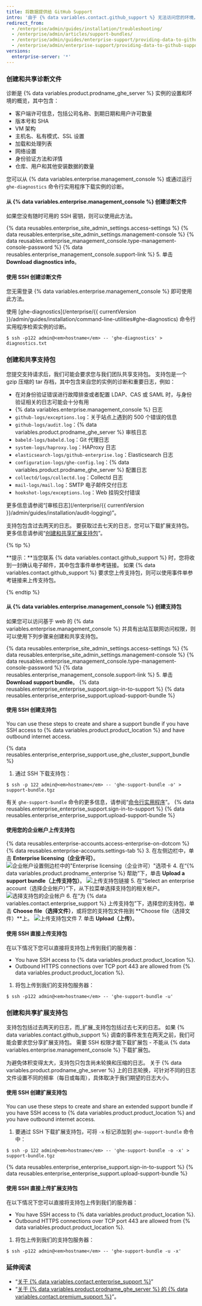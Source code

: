 ```yaml
---
title: 将数据提供给 GitHub Support
intro: '由于 {% data variables.contact.github_support %} 无法访问您的环境，因此我们需要您提供一些附加信息。'
redirect_from:
  - /enterprise/admin/guides/installation/troubleshooting/
  - /enterprise/admin/articles/support-bundles/
  - /enterprise/admin/guides/enterprise-support/providing-data-to-github-enterprise-support/
  - /enterprise/admin/enterprise-support/providing-data-to-github-support
versions:
  enterprise-server: '*'
---
```


### 创建和共享诊断文件

诊断是 {% data variables.product.prodname_ghe_server %} 实例的设置和环境的概览，其中包含：

- 客户端许可信息，包括公司名称、到期日期和用户许可数量
- 版本号和 SHA
- VM 架构
- 主机名、私有模式、SSL 设置
- 加载和处理列表
- 网络设置
- 身份验证方法和详情
- 仓库、用户和其他安装数据的数量

您可以从 {% data variables.enterprise.management_console %} 或通过运行 `ghe-diagnostics` 命令行实用程序下载实例的诊断。

#### 从 {% data variables.enterprise.management_console %} 创建诊断文件

如果您没有随时可用的 SSH 密钥，则可以使用此方法。

{% data reusables.enterprise_site_admin_settings.access-settings %}
{% data reusables.enterprise_site_admin_settings.management-console %}
{% data reusables.enterprise_management_console.type-management-console-password %}
{% data reusables.enterprise_management_console.support-link %}
5. 单击 **Download diagnostics info**。

#### 使用 SSH 创建诊断文件

您无需登录 {% data variables.enterprise.management_console %} 即可使用此方法。

使用 [ghe-diagnostics](/enterprise/{{ currentVersion }}/admin/guides/installation/command-line-utilities#ghe-diagnostics) 命令行实用程序检索实例的诊断。

```shell
$ ssh -p122 admin@<em>hostname</em> -- 'ghe-diagnostics' > diagnostics.txt
```

### 创建和共享支持包

您提交支持请求后，我们可能会要求您与我们团队共享支持包。 支持包是一个 gzip 压缩的 tar 存档，其中包含来自您的实例的诊断和重要日志，例如：

- 在对身份验证错误进行故障排查或者配置 LDAP、CAS 或 SAML 时，与身份验证相关的日志可能会十分有用
- {% data variables.enterprise.management_console %} 日志
- `github-logs/exceptions.log`：关于站点上遇到的 500 个错误的信息
- `github-logs/audit.log`：{% data variables.product.prodname_ghe_server %} 审核日志
- `babeld-logs/babeld.log`：Git 代理日志
- `system-logs/haproxy.log`：HAProxy 日志
- `elasticsearch-logs/github-enterprise.log`：Elasticsearch 日志
- `configuration-logs/ghe-config.log`：{% data variables.product.prodname_ghe_server %} 配置日志
- `collectd/logs/collectd.log`：Collectd 日志
- `mail-logs/mail.log`：SMTP 电子邮件交付日志
- `hookshot-logs/exceptions.log`：Web 挂钩交付错误

更多信息请参阅“[审核日志](/enterprise/{{ currentVersion }}/admin/guides/installation/audit-logging)”。

支持包包含过去两天的日志。 要获取过去七天的日志，您可以下载扩展支持包。 更多信息请参阅“[创建和共享扩展支持包](#creating-and-sharing-extended-support-bundles)”。

{% tip %}

**提示：**当您联系 {% data variables.contact.github_support %} 时，您将收到一封确认电子邮件，其中包含事件单参考链接。 如果 {% data variables.contact.github_support %} 要求您上传支持包，则可以使用事件单参考链接来上传支持包。

{% endtip %}

#### 从 {% data variables.enterprise.management_console %} 创建支持包

如果您可以访问基于 web 的 {% data variables.enterprise.management_console %} 并具有出站互联网访问权限，则可以使用下列步骤来创建和共享支持包。

{% data reusables.enterprise_site_admin_settings.access-settings %}
{% data reusables.enterprise_site_admin_settings.management-console %}
{% data reusables.enterprise_management_console.type-management-console-password %}
{% data reusables.enterprise_management_console.support-link %}
5. 单击 **Download support bundle**。
{% data reusables.enterprise_enterprise_support.sign-in-to-support %}
{% data reusables.enterprise_enterprise_support.upload-support-bundle %}

#### 使用 SSH 创建支持包

You can use these steps to create and share a support bundle if you have SSH access to {% data variables.product.product_location %} and have outbound internet access.

{% data reusables.enterprise_enterprise_support.use_ghe_cluster_support_bundle %}

1. 通过 SSH 下载支持包：
  ```shell
  $ ssh -p 122 admin@<em>hostname</em> -- 'ghe-support-bundle -o' > support-bundle.tgz
  ```
  有关 `ghe-support-bundle` 命令的更多信息，请参阅“[命令行实用程序](/enterprise/admin/guides/installation/command-line-utilities#ghe-support-bundle)”。
{% data reusables.enterprise_enterprise_support.sign-in-to-support %}
{% data reusables.enterprise_enterprise_support.upload-support-bundle %}

#### 使用您的企业帐户上传支持包

{% data reusables.enterprise-accounts.access-enterprise-on-dotcom %}
{% data reusables.enterprise-accounts.settings-tab %}
3. 在左侧边栏中，单击 **Enterprise licensing（企业许可）**。 ![企业帐户设置侧边栏中的"Enterprise licensing（企业许可）"选项卡](/assets/images/help/enterprises/enterprise-licensing-tab.png)
4. 在“{% data variables.product.prodname_enterprise %} 帮助”下，单击 **Upload a support bundle（上传支持包）**。 ![上传支持包链接](/assets/images/enterprise/support/upload-support-bundle.png)
5. 在“Select an enterprise account（选择企业帐户）”下，从下拉菜单选择支持包的相关帐户。 ![选择支持包的企业帐户](/assets/images/enterprise/support/support-bundle-account.png)
6. 在“为 {% data variables.contact.enterprise_support %} 上传支持包”下，选择您的支持包，单击 **Choose file（选择文件）**，或将您的支持包文件拖到 **Choose file（选择文件）**上。 ![上传支持包文件](/assets/images/enterprise/support/choose-support-bundle-file.png)
7. 单击 **Upload（上传）**。

#### 使用 SSH 直接上传支持包

在以下情况下您可以直接将支持包上传到我们的服务器：
- You have SSH access to {% data variables.product.product_location %}.
- Outbound HTTPS connections over TCP port 443 are allowed from {% data variables.product.product_location %}.

1. 将包上传到我们的支持包服务器：
  ```shell
  $ ssh -p122 admin@<em>hostname</em> -- 'ghe-support-bundle -u'
  ```

### 创建和共享扩展支持包

支持包包括过去两天的日志，而_扩展_支持包包括过去七天的日志。 如果 {% data variables.contact.github_support %} 调查的事件发生在两天之前，我们可能会要求您分享扩展支持包。 需要 SSH 权限才能下载扩展包 - 不能从 {% data variables.enterprise.management_console %} 下载扩展包。

为避免体积变得太大，支持包只包含尚未轮换和压缩的日志。 关于 {% data variables.product.prodname_ghe_server %} 上的日志轮换，可针对不同的日志文件设置不同的频率（每日或每周），具体取决于我们期望的日志大小。

#### 使用 SSH 创建扩展支持包

You can use these steps to create and share an extended support bundle if you have SSH access to {% data variables.product.product_location %} and you have outbound internet access.

1. 要通过 SSH 下载扩展支持包，可将 `-x` 标记添加到 `ghe-support-bundle` 命令中：
  ```shell
  $ ssh -p 122 admin@<em>hostname</em> -- 'ghe-support-bundle -o -x' > support-bundle.tgz
  ```
{% data reusables.enterprise_enterprise_support.sign-in-to-support %}
{% data reusables.enterprise_enterprise_support.upload-support-bundle %}

#### 使用 SSH 直接上传扩展支持包

在以下情况下您可以直接将支持包上传到我们的服务器：
- You have SSH access to {% data variables.product.product_location %}.
- Outbound HTTPS connections over TCP port 443 are allowed from {% data variables.product.product_location %}.

1. 将包上传到我们的支持包服务器：
  ```shell
  $ ssh -p122 admin@<em>hostname</em> -- 'ghe-support-bundle -u -x'
  ```

### 延伸阅读

- “[关于 {% data variables.contact.enterprise_support %}](/enterprise/admin/guides/enterprise-support/about-github-enterprise-support)”
- “[关于 {% data variables.product.prodname_ghe_server %} 的 {% data variables.contact.premium_support %}](/enterprise/admin/guides/enterprise-support/about-github-premium-support-for-github-enterprise-server)”。
